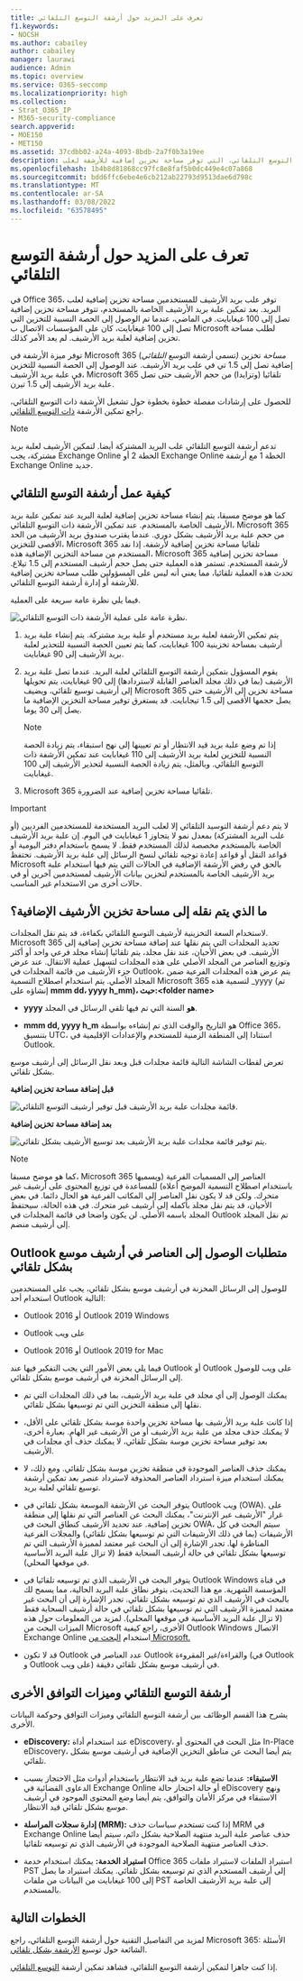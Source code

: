 ```yaml
---
title: تعرف على المزيد حول أرشفة التوسع التلقائي
f1.keywords:
- NOCSH
ms.author: cabailey
author: cabailey
manager: laurawi
audience: Admin
ms.topic: overview
ms.service: O365-seccomp
ms.localizationpriority: high
ms.collection:
- Strat_O365_IP
- M365-security-compliance
search.appverid:
- MOE150
- MET150
ms.assetid: 37cdbb02-a24a-4093-8bdb-2a7f0b3a19ee
description: تعرف على المزيد حول أرشفة التوسع التلقائي، التي توفر مساحة تخزين إضافية للأرشفة لعلب Exchange Online البريد.
ms.openlocfilehash: 1b4b8d81868cc97fc8e8faf5b0dc449e4c07a868
ms.sourcegitcommit: bdd6ffc6ebe4e6cb212ab22793d9513dae6d798c
ms.translationtype: MT
ms.contentlocale: ar-SA
ms.lasthandoff: 03/08/2022
ms.locfileid: "63578495"
---
```

# <a name="learn-about-auto-expanding-archiving"></a>تعرف على المزيد حول أرشفة التوسع التلقائي

في Office 365، توفر علب بريد الأرشيف للمستخدمين مساحة تخزين إضافية لعلب البريد. بعد تمكين علبة بريد الأرشيف الخاصة بالمستخدم، تتوفر مساحة تخزين إضافية تصل إلى 100 غيغابايت. في الماضي، عندما تم الوصول إلى الحصة النسبية للتخزين التي تصل إلى 100 غيغابايت، كان على المؤسسات الاتصال ب Microsoft لطلب مساحة تخزين إضافية لعلبة بريد الأرشيف. لم يعد الأمر كذلك.

توفر ميزة الأرشفة في Microsoft 365 (تسمى أرشفة التوسع *التلقائي) مساحة* تخزين إضافية تصل إلى 1.5 تي في علب بريد الأرشيف. عند الوصول إلى الحصة النسبية للتخزين في علبة بريد الأرشيف، Microsoft 365 تلقائيا (وتزايدا) من حجم الأرشيف حتى تصل علبة بريد الأرشيف إلى 1.5 تيرن.

للحصول على إرشادات مفصلة خطوة بخطوة حول تشغيل الأرشفة ذات التوسع التلقائي، راجع تمكين الأرشفة [ذات التوسع التلقائي](enable-autoexpanding-archiving.md).

> [!NOTE]
> تدعم أرشفة التوسع التلقائي علب البريد المشتركة أيضا. لتمكين الأرشيف لعلبة بريد مشتركة، يجب Exchange Online الخطة 2 أو Exchange Online الخطة 1 مع أرشفة Exchange Online جديد.

## <a name="how-auto-expanding-archiving-works"></a>كيفية عمل أرشفة التوسع التلقائي

كما هو موضح مسبقا، يتم إنشاء مساحة تخزين إضافية لعلبة البريد عند تمكين علبة بريد الأرشيف الخاصة بالمستخدم. عند تمكين الأرشفة ذات التوسع التلقائي، Microsoft 365 من حجم علبة بريد الأرشيف بشكل دوري. عندما يقترب صندوق بريد الأرشيف من الحد الأقصى للتخزين، Microsoft 365 تلقائيا مساحة تخزين إضافية لأرشفة. إذا نفد المستخدم من مساحة التخزين الإضافية هذه، Microsoft 365 مساحة تخزين إضافية لأرشفة المستخدم. تستمر هذه العملية حتى يصل حجم أرشيف المستخدم إلى 1.5 تيلاع. تحدث هذه العملية تلقائيا، مما يعني أنه ليس على المسؤولين طلب مساحة تخزين إضافية للأرشفة أو إدارة أرشفة التوسع التلقائي.

فيما يلي نظرة عامة سريعة على العملية.

![نظرة عامة على عملية الأرشفة ذات التوسع التلقائي.](../media/74355385-d990-44fe-8a87-6c3639d1f63f.png)

1. يتم تمكين الأرشفة لعلبة بريد مستخدم أو علبة بريد مشتركة. يتم إنشاء علبة بريد أرشيف بمساحة تخزينية 100 غيغابايت، كما يتم تعيين الحصة النسبية للتحذير لعلبة بريد الأرشيف إلى 90 غيغابايت.

2. يقوم المسؤول بتمكين أرشفة التوسع التلقائي لعلبة البريد. عندما تصل علبة بريد الأرشيف (بما في ذلك مجلد العناصر القابلة لاستردادها) إلى 90 غيغابايت، يتم تحويلها إلى أرشيف توسيع تلقائي، ويضيف Microsoft 365 مساحة تخزين إلى الأرشيف حتى يصل حجمها الأقصى إلى 1.5 تيجابايت. قد يستغرق توفير مساحة التخزين الإضافية ما يصل إلى 30 يوما.

   > [!NOTE]
   > إذا تم وضع علبة بريد قيد الانتظار أو تم تعيينها إلى نهج استبقاء، يتم زيادة الحصة النسبية للتخزين لعلبة بريد الأرشيف إلى 110 غيغابايت عند تمكين الأرشفة ذات التوسع التلقائي. وبالمثل، يتم زيادة الحصة النسبية لتحذير الأرشيف إلى 100 غيغابايت.

3. Microsoft 365 تلقائيا مساحة تخزين إضافية عند الضرورة.

> [!IMPORTANT]
> لا يتم دعم أرشفة التوسيد التلقائي إلا لعلب البريد المستخدمة للمستخدمين الفرديين (أو علب البريد المشتركة) بمعدل نمو لا يتجاوز 1 غيغابايت في اليوم. إن علبة بريد الأرشيف الخاصة بالمستخدم مخصصة لذلك المستخدم فقط. لا يسمح باستخدام دفتر اليومية أو قواعد النقل أو قواعد إعادة توجيه تلقائي لنسخ الرسائل إلى علبة بريد الأرشيف. تحتفظ Microsoft بالحق في رفض الأرشفة الإضافية في الحالات التي يتم فيها استخدام علبة بريد الأرشيف الخاصة بالمستخدم لتخزين بيانات الأرشيف لمستخدمين آخرين أو في حالات أخرى من الاستخدام غير المناسب.

## <a name="what-gets-moved-to-the-additional-archive-storage-space"></a>ما الذي يتم نقله إلى مساحة تخزين الأرشيف الإضافية؟

لاستخدام السعة التخزينية لأرشيف التوسع التلقائي بكفاءة، قد يتم نقل المجلدات. Microsoft 365 تحديد المجلدات التي يتم نقلها عند إضافة مساحة تخزين إضافية إلى الأرشيف. في بعض الأحيان، عند نقل مجلد، يتم تلقائيا إنشاء مجلد فرعي واحد أو أكثر وتوزيع العناصر من المجلد الأصلي على هذه المجلدات لتسهيل عملية الانتقال. عند عرض جزء الأرشيف من قائمة المجلدات في Outlook، يتم عرض هذه المجلدات الفرعية ضمن المجلد الأصلي. يتم استخدام اصطلاح التسمية Microsoft 365 لتسمية هذه _yyyy (تم إنشاؤه على **mmm dd، yyyy h_mm)، حيث:\<folder name\>**

- **yyyy هو** السنة التي تم فيها تلقي الرسائل في المجلد.

- **mmm dd, yyyy h_m** هو التاريخ والوقت الذي تم إنشاءه بواسطة Office 365، بتنسيق UTC، استنادا إلى المنطقة الزمنية للمستخدم والإعدادات الإقليمية في Outlook.

تعرض لقطات الشاشة التالية قائمة مجلدات قبل وبعد نقل الرسائل إلى أرشيف موسع بشكل تلقائي.

 **قبل إضافة مساحة تخزين إضافية**

![قائمة مجلدات علبة بريد الأرشيف قبل توفير أرشيف التوسع التلقائي.](../media/5d6d6420-e562-4912-aaab-1c111762b3f6.png)

 **بعد إضافة مساحة تخزين إضافية**

![يتم توفير قائمة مجلدات علبة بريد الأرشيف بعد توسيع الأرشيف بشكل تلقائي.](../media/c03c5f51-23fa-4fc2-b887-7e7e5cce30da.png)

> [!NOTE]
> كما هو موضح مسبقا، Microsoft 365 العناصر إلى المسميات الفرعية (ويسميها باستخدام اصطلاح التسمية الموضح أعلاه) للمساعدة في توزيع المحتوى على أرشيف غير متحرك. ولكن قد لا يكون نقل العناصر إلى المكاتب الفرعية هو الحال دائما. في بعض الأحيان، قد يتم نقل مجلد بأكمله إلى أرشيف غير متحرك. في هذه الحالة، سيحتفظ المجلد باسمه الأصلي.  لن يكون واضحا في قائمة المجلدات في Outlook تم نقل المجلد إلى أرشيف منضم.

## <a name="outlook-requirements-for-accessing-items-in-an-auto-expanded-archive"></a>Outlook متطلبات الوصول إلى العناصر في أرشيف موسع بشكل تلقائي

للوصول إلى الرسائل المخزنة في أرشيف موسع بشكل تلقائي، يجب على المستخدمين استخدام أحد Outlook التالية:

- Outlook 2016 أو Outlook 2019 Windows

- Outlook على ويب

- Outlook 2016 أو Outlook 2019 for Mac

فيما يلي بعض الأمور التي يجب التفكير فيها عند Outlook أو Outlook على ويب للوصول إلى الرسائل المخزنة في أرشيف موسع بشكل تلقائي.

- يمكنك الوصول إلى أي مجلد في علبة بريد الأرشيف، بما في ذلك المجلدات التي تم نقلها إلى منطقة التخزين التي تم توسيعها بشكل تلقائي.

- إذا كانت علبة بريد الأرشيف بها مساحة تخزين واحدة موسة بشكل تلقائي على الأقل، لا يمكنك حذف مجلد من علبة بريد الأرشيف أو من الأرشيف غير الهام. بعبارة أخرى، بعد توفير مساحة تخزين موسة بشكل تلقائي، لا يمكنك حذف أي مجلدات في الأرشيف.

- يمكنك حذف العناصر الموجودة في منطقة تخزين موسة بشكل تلقائي. ومع ذلك، لا يمكنك استخدام ميزة استرداد العناصر المحذوفة لاسترداد عنصر بعد تمكين أرشفة توسيع تلقائي لعلبة بريد.

- يتوفر البحث عن الأرشفة الموسعة بشكل تلقائي في Outlook ويب (OWA). على غرار "الأرشيف عبر الإنترنت"، يمكنك البحث عن العناصر التي تم نقلها إلى منطقة تخزين إضافية. عند تحديد الأرشيف كنطاق البحث في OWA، سيتم البحث في كل الأرشيفات (بما في ذلك الأرشيفات التي تم توسيعها بشكل تلقائي) والمجلات الفرعية المناظرة لها. تجدر الإشارة إلى أن البحث غير معتمد لمميزة الأرشيف التي تم توسيعها بشكل تلقائي في حالة أرشيف السحابة فقط (لا تزال علبة البريد الأساسية في موقعها المحلي).

- يتوفر البحث في الأرشيف الذي تم توسيعه تلقائيا في Outlook Windows في قناة المؤسسة الشهرية. مع هذا التحديث، يتوفر نطاق علبة البريد الحالية، مما يسمح لك بالبحث في الأرشيف الذي تم توسيعه بشكل تلقائي. تجدر الإشارة إلى أن البحث غير معتمد لمميزة الأرشيف التي تم توسيعها بشكل تلقائي في حالة أرشيف السحابة فقط (لا تزال علبة البريد الأساسية في موقعها المحلي). لمزيد من المعلومات حول هذه الميزات البحث من Microsoft الأخرى، راجع كيفية Outlook Windows الاتصال Exchange Online استخدام [البحث من Microsoft.](https://techcommunity.microsoft.com/t5/outlook-global-customer-service/how-outlook-for-windows-connected-to-exchange-online-utilizes/ba-p/1715045) 

- قد لا تكون Outlook عدد العناصر في Outlook والقراءة/غير المقروءة (في Outlook و Outlook على ويب) في أرشيف موسع بشكل تلقائي دقيقة.

## <a name="auto-expanding-archiving-and-other-compliance-features"></a>أرشفة التوسع التلقائي وميزات التوافق الأخرى

يشرح هذا القسم الوظائف بين أرشفة التوسع التلقائي وميزات التوافق وحوكمة البيانات الأخرى.

- **eDiscovery:** عند استخدام أداة eDiscovery، مثل البحث في المحتوى أو In-Place eDiscovery، يتم أيضا البحث عن مناطق التخزين الإضافية في أرشيف موسع بشكل تلقائي.

- **الاستبقاء:** عندما تضع علبة بريد قيد الانتظار باستخدام أدوات مثل الاحتجاز بسبب الدعاوى القضائية في Exchange Online أو حالة احتجاز حالة eDiscovery ونهج الاستبقاء في مركز الأمان والتوافق، يتم أيضا وضع المحتوى الموجود في أرشيف موسع بشكل تلقائي قيد الانتظار.

- **إدارة سجلات المراسلة (MRM):** إذا كنت تستخدم سياسات حذف MRM في Exchange Online حذف عناصر علبة البريد منتهية الصلاحية بشكل دائم، سيتم أيضا حذف العناصر منتهية الصلاحية الموجودة في الأرشيف الذي تم توسيعه تلقائيا.

- **استيراد الخدمة:** يمكنك استخدام خدمة Office 365 استيراد الملفات لاستيراد ملفات PST إلى أرشيف المستخدم الذي تم توسيعه بشكل تلقائي. يمكنك استيراد ما يصل إلى 100 غيغابايت من البيانات من ملفات PST إلى علبة بريد الأرشيف الخاصة بالمستخدم.

## <a name="next-steps"></a>الخطوات التالية

لمزيد من التفاصيل التقنية حول أرشفة التوسع التلقائي، راجع Microsoft 365: الأسئلة الشائعة حول توسيع [الأرشفة بشكل تلقائي](https://techcommunity.microsoft.com/t5/exchange-team-blog/office-365-auto-expanding-archives-faq/ba-p/607784).

إذا كنت جاهزا لتمكين أرشفة التوسع التلقائي، فشاهد تمكين أرشفة [التوسع التلقائي](enable-autoexpanding-archiving.md).
